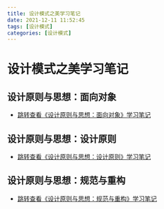 ```yaml
---
title: 设计模式之美学习笔记
date: 2021-12-11 11:52:45
tags: [设计模式]
categories: [设计模式]
---
```


# 设计模式之美学习笔记

## 设计原则与思想：面向对象
* [跳转查看《设计原则与思想：面向对象》学习笔记](https://garyleeeee.github.io/2021/11/13/%E8%AE%BE%E8%AE%A1%E5%8E%9F%E5%88%99%E4%B8%8E%E6%80%9D%E6%83%B3%EF%BC%9A%E9%9D%A2%E5%90%91%E5%AF%B9%E8%B1%A1/)
  
## 设计原则与思想：设计原则
* [跳转查看《设计原则与思想：设计原则》学习笔记](https://garyleeeee.github.io/2021/11/26/%E8%AE%BE%E8%AE%A1%E5%8E%9F%E5%88%99%E4%B8%8E%E6%80%9D%E6%83%B3%EF%BC%9A%E8%AE%BE%E8%AE%A1%E5%8E%9F%E5%88%99/)
  
## 设计原则与思想：规范与重构
* [跳转查看《设计原则与思想：规范与重构》学习笔记](https://garyleeeee.github.io/2021/12/03/%E8%AE%BE%E8%AE%A1%E5%8E%9F%E5%88%99%E4%B8%8E%E6%80%9D%E6%83%B3%EF%BC%9A%E8%A7%84%E8%8C%83%E4%B8%8E%E9%87%8D%E6%9E%84/)
